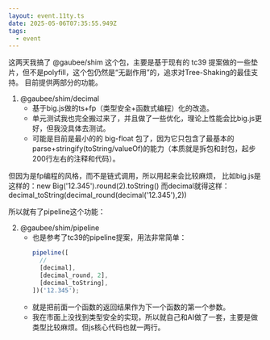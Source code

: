 ```yaml
---
layout: event.11ty.ts
date: 2025-05-06T07:35:55.949Z
tags:
  - event
---
```


这两天我搞了 @gaubee/shim 这个包，主要是基于现有的 tc39 提案做的一些垫片，但不是polyfill，这个包仍然是“无副作用”的，追求对Tree-Shaking的最佳支持。
目前提供两部分的功能。

1. @gaubee/shim/decimal
   - 基于big.js做的ts+fp（类型安全+函数式编程）化的改造。
   - 单元测试我也完全搬过来了，并且做了一些优化，理论上性能会比big.js更好，但我没具体去测试。
   - 可能是目前是最小的的 big-float 包了，因为它只包含了最基本的 parse+stringify(toString/valueOf)的能力（本质就是拆包和封包，起步200行左右的注释和代码）。

但因为是fp编程的风格，而不是链式调用，所以用起来会比较麻烦，
比如big.js是这样的：new Big('12.345').round(2).toString()
而decimal就得这样：decimal_toString(decimal_round(decimal('12.345'),2))

所以就有了pipeline这个功能：

2. @gaubee/shim/pipeline
   - 也是参考了tc39的pipeline提案，用法非常简单：
     ```ts
     pipeline([
       //
       [decimal],
       [decimal_round, 2],
       [decimal_toString],
     ])('12.345');
     ```
   - 就是把前面一个函数的返回结果作为下一个函数的第一个参数。
   - 我在市面上没找到类型安全的实现，所以就自己和AI做了一套，主要是做类型比较麻烦。但js核心代码也就一两行。
